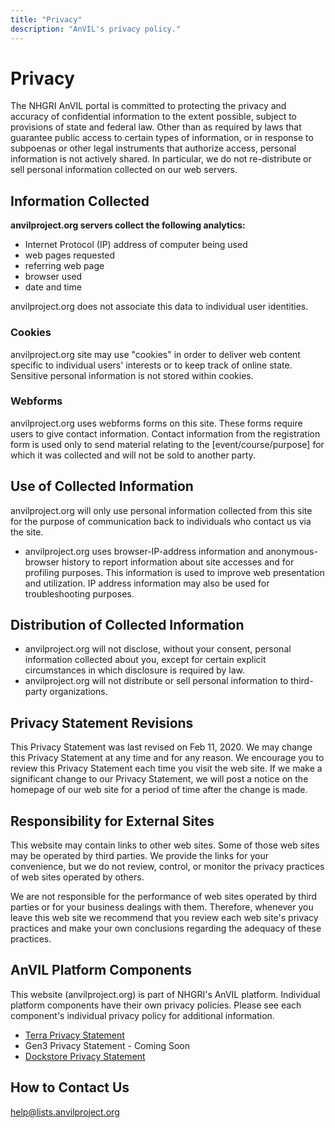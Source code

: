 ```yaml
---
title: "Privacy"
description: "AnVIL's privacy policy."
---
```


# Privacy

The NHGRI AnVIL portal is committed to protecting the privacy and accuracy of confidential information to the extent possible, subject to provisions of state and federal law. Other than as required by laws that guarantee public access to certain types of information, or in response to subpoenas or other legal instruments that authorize access, personal information is not actively shared. In particular, we do not re-distribute or sell personal information collected on our web servers.

## Information Collected

**anvilproject.org servers collect the following analytics:**

- Internet Protocol (IP) address of computer being used
- web pages requested
- referring web page
- browser used
- date and time

anvilproject.org does not associate this data to individual user identities.

### Cookies

anvilproject.org site may use "cookies" in order to deliver web content specific to individual users' interests or to keep track of online state. Sensitive personal information is not stored within cookies.

### Webforms

anvilproject.org uses webforms forms on this site. These forms require users to give contact information. Contact information from the registration form is used only to send material relating to the [event/course/purpose] for which it was collected and will not be sold to another party.

## Use of Collected Information

anvilproject.org will only use personal information collected from this site for the purpose of communication back to individuals who contact us via the site.

- anvilproject.org uses browser-IP-address information and anonymous-browser history to report information about site accesses and for profiling purposes. This information is used to improve web presentation and utilization. IP address information may also be used for troubleshooting purposes.

## Distribution of Collected Information

- anvilproject.org will not disclose, without your consent, personal information collected about you, except for certain explicit circumstances in which disclosure is required by law.
- anvilproject.org will not distribute or sell personal information to third-party organizations.

## Privacy Statement Revisions

This Privacy Statement was last revised on Feb 11, 2020. We may change this Privacy Statement at any time and for any reason. We encourage you to review this Privacy Statement each time you visit the web site.
If we make a significant change to our Privacy Statement, we will post a notice on the homepage of our web site for a period of time after the change is made.

## Responsibility for External Sites

This website may contain links to other web sites. Some of those web sites may be operated by third parties. We provide the links for your convenience, but we do not review, control, or monitor the privacy practices of web sites operated by others.

We are not responsible for the performance of web sites operated by third parties or for your business dealings with them. Therefore, whenever you leave this web site we recommend that you review each web site's privacy practices and make your own conclusions regarding the adequacy of these practices.

## AnVIL Platform Components

This website (anvilproject.org) is part of NHGRI's AnVIL platform. Individual platform components have their own privacy policies. Please see each component's individual privacy policy for additional information.

* [Terra Privacy Statement](https://anvil.terra.bio/#privacy)
* Gen3 Privacy Statement - Coming Soon
* [Dockstore Privacy Statement](https://gui.dockstore.org/2.5.2-54dd769/assets/docs/Dockstore_Privacy%20Policy_v2.5.pdf)

## How to Contact Us

[help@lists.anvilproject.org](mailto:help@lists.anvilproject.org)
